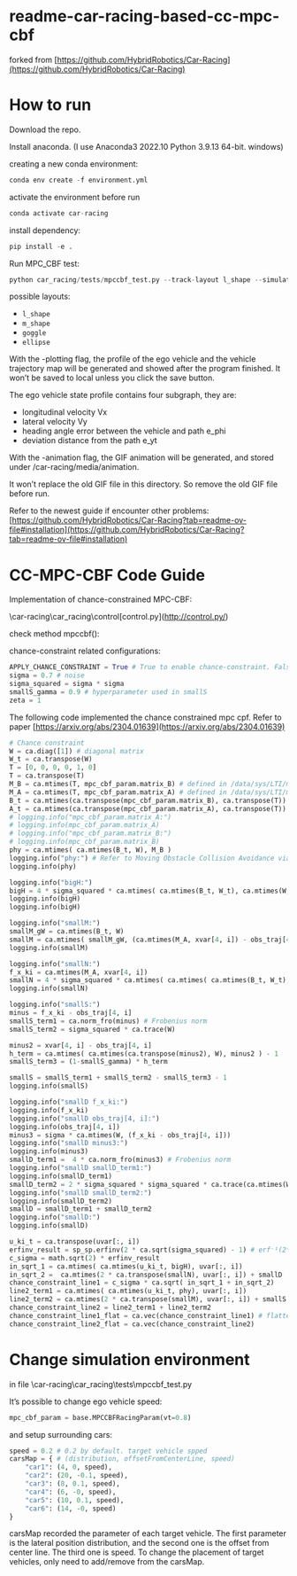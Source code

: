 # readme-car-racing-based-cc-mpc-cbf

forked from [https://github.com/HybridRobotics/Car-Racing](https://github.com/HybridRobotics/Car-Racing)

# How to run

Download the repo.

Install anaconda. (I use Anaconda3 2022.10 Python 3.9.13 64-bit. windows)

creating a new conda environment:

```python
conda env create -f environment.yml
```

activate the environment before run

```python
conda activate car-racing
```

install dependency:

```python
pip install -e .
```

Run MPC_CBF test:

```python
python car_racing/tests/mpccbf_test.py --track-layout l_shape --simulation --plotting --animation
```

possible layouts:

- `l_shape`
- `m_shape`
- `goggle`
- `ellipse`

With the -plotting flag, the profile of the ego vehicle and the vehicle trajectory map will be generated and showed after the program finished. It won’t be saved to local unless you click the save button.

The ego vehicle state profile contains four subgraph, they are:

- longitudinal velocity Vx
- lateral velocity Vy
- heading angle error between the vehicle and path e_phi
- deviation distance from the path e_yt

With the -animation flag, the GIF animation will be generated, and stored under /car-racing/media/animation.

It won’t replace the old GIF file in this directory. So remove the old GIF file before run.

Refer to the newest guide if encounter other problems:  [https://github.com/HybridRobotics/Car-Racing?tab=readme-ov-file#installation](https://github.com/HybridRobotics/Car-Racing?tab=readme-ov-file#installation)

# CC-MPC-CBF Code Guide

Implementation of chance-constrained MPC-CBF:

\car-racing\car_racing\control\[control.py](http://control.py/)

check method mpccbf():

chance-constraint related configurations:

```python
APPLY_CHANCE_CONSTRAINT = True # True to enable chance-constraint. False to disable
sigma = 0.7 # noise
sigma_squared = sigma * sigma
smallS_gamma = 0.9 # hyperparameter used in smallS
zeta = 1
```

The following code implemented the chance constrained mpc cpf. Refer to paper [https://arxiv.org/abs/2304.01639](https://arxiv.org/abs/2304.01639)

```python
# Chance constraint
W = ca.diag([1]) # diagonal matrix
W_t = ca.transpose(W)
T = [0, 0, 0, 0, 1, 0]
T = ca.transpose(T)
M_B = ca.mtimes(T, mpc_cbf_param.matrix_B) # defined in /data/sys/LTI/matrix_B.csv
M_A = ca.mtimes(T, mpc_cbf_param.matrix_A) # defined in /data/sys/LTI/matrix_A.csv
B_t = ca.mtimes(ca.transpose(mpc_cbf_param.matrix_B), ca.transpose(T))
A_t = ca.mtimes(ca.transpose(mpc_cbf_param.matrix_A), ca.transpose(T))
# logging.info("mpc_cbf_param.matrix_A:")
# logging.info(mpc_cbf_param.matrix_A)
# logging.info("mpc_cbf_param.matrix_B:")
# logging.info(mpc_cbf_param.matrix_B)
phy = ca.mtimes( ca.mtimes(B_t, W), M_B )
logging.info("phy:") # Refer to Moving Obstacle Collision Avoidance via Chance-Constrained MPC with CBF - III. CHANCE CONSTRAINED MPC-CBF
logging.info(phy)

logging.info("bigH:")
bigH = 4 * sigma_squared * ca.mtimes( ca.mtimes(B_t, W_t), ca.mtimes(W, M_B) )
logging.info(bigH)
logging.info(bigH)

logging.info("smallM:")
smallM_gW = ca.mtimes(B_t, W)
smallM = ca.mtimes( smallM_gW, (ca.mtimes(M_A, xvar[4, i]) - obs_traj[4, i]) )
logging.info(smallM)

logging.info("smallN:")
f_x_ki = ca.mtimes(M_A, xvar[4, i])
smallN = 4 * sigma_squared * ca.mtimes( ca.mtimes( ca.mtimes(B_t, W_t), W ), (f_x_ki - obs_traj[4, i]) )
logging.info(smallN)

logging.info("smallS:")
minus = f_x_ki - obs_traj[4, i]
smallS_term1 = ca.norm_fro(minus) # Frobenius norm
smallS_term2 = sigma_squared * ca.trace(W)

minus2 = xvar[4, i] - obs_traj[4, i]
h_term = ca.mtimes( ca.mtimes(ca.transpose(minus2), W), minus2 ) - 1
smallS_term3 = (1-smallS_gamma) * h_term

smallS = smallS_term1 + smallS_term2 - smallS_term3 - 1
logging.info(smallS)

logging.info("smallD f_x_ki:")
logging.info(f_x_ki)
logging.info("smallD obs_traj[4, i]:")
logging.info(obs_traj[4, i])
minus3 = sigma * ca.mtimes(W, (f_x_ki - obs_traj[4, i]))
logging.info("smallD minus3:")
logging.info(minus3)
smallD_term1 =  4 * ca.norm_fro(minus3) # Frobenius norm
logging.info("smallD smallD_term1:")
logging.info(smallD_term1)
smallD_term2 = 2 * sigma_squared * sigma_squared * ca.trace(ca.mtimes(W_t, W))
logging.info("smallD smallD_term2:")
logging.info(smallD_term2)
smallD = smallD_term1 + smallD_term2
logging.info("smallD:")
logging.info(smallD)

u_ki_t = ca.transpose(uvar[:, i])
erfinv_result = sp_sp.erfinv(2 * ca.sqrt(sigma_squared) - 1) # erf⁻¹(2*sigma-1)
c_sigma = math.sqrt(2) * erfinv_result
in_sqrt_1 = ca.mtimes( ca.mtimes(u_ki_t, bigH), uvar[:, i])
in_sqrt_2 =  ca.mtimes(2 * ca.transpose(smallN), uvar[:, i]) + smallD
chance_constraint_line1 = c_sigma * ca.sqrt( in_sqrt_1 + in_sqrt_2)
line2_term1 = ca.mtimes( ca.mtimes(u_ki_t, phy), uvar[:, i])
line2_term2 = ca.mtimes(2 * ca.transpose(smallM), uvar[:, i]) + smallS
chance_constraint_line2 = line2_term1 + line2_term2
chance_constraint_line1_flat = ca.vec(chance_constraint_line1) # flatten
chance_constraint_line2_flat = ca.vec(chance_constraint_line2)
```

# Change simulation environment

in file \car-racing\car_racing\tests\mpccbf_test.py

It’s possible to change ego vehicle speed:

```python
mpc_cbf_param = base.MPCCBFRacingParam(vt=0.8)
```

and setup surrounding cars:

```python
speed = 0.2 # 0.2 by default. target vehicle spped
carsMap = { # (distribution, offsetFromCenterLine, speed)
    "car1": (4, 0, speed),
    "car2": (20, -0.1, speed),
    "car3": (8, 0.1, speed),
    "car4": (6, -0, speed),
    "car5": (10, 0.1, speed),
    "car6": (14, -0, speed)
}
```

carsMap recorded the parameter of each target vehicle. The first parameter is the lateral position distribution, and the second one is the offset from center line. The third one is speed.
To change the placement of target vehicles, only need to add/remove from the carsMap.